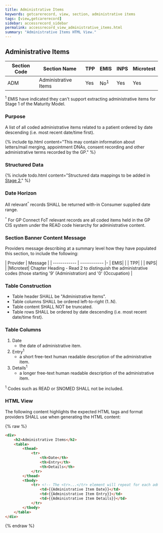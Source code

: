 ```yaml
---
title: Administrative Items
keywords: getcarerecord, view, section, administrative items
tags: [view,getcarerecord]
sidebar: accessrecord_sidebar
permalink: accessrecord_view_administrative_items.html
summary: "Administrative Items HTML View."
---
```


## Administrative Items ##

| Section Code | Section Name | TPP | EMIS | INPS | Microtest |
| ------------ | ------------ |-----|------|------|-----------|
| ADM | Administrative Items | Yes | No<sup>1</sup> | Yes | Yes |

<sup>1</sup> EMIS have indicated they can't support extracting administrative items for Stage 1 of the Maturity Model.

### Purpose ###

A list of all coded administrative items related to a patient ordered by date descending (i.e. most recent date/time first).

{% include tip.html content="This may contain information about letters/mail merging, appointment DNAs, consent recording and other administrative terms recorded by the GP." %}

### Structured Data ###

{% include todo.html content="Structured data mappings to be added in [Stage 2.](designprinciples_maturity_model.html)" %}

### Date Horizon ###

All relevant<sup>^</sup> records SHALL be returned with-in Consumer supplied date range.

<sup>^</sup> For GP Connect FoT relevant records are all coded items held in the GP CIS system under the READ code hierarchy for administrative content.


### Section Banner Content Message ###

Providers message describing at a summary level how they have populated this section, to include the following:

| Provider | Message |
| ------------ | ------------ |-
| EMIS|  |
| TPP|   |
| INPS|  |
|Microtest| Chapter Heading - Read 2 to distinguish the administrative codes (those starting '9' (Administration) and '0' (Occupation)   |


### Table Construction ###

- Table header SHALL be "Administrative Items".
- Table columns SHALL be ordered left-to-right (1..N).
- Table content SHALL NOT be truncated.
- Table rows SHALL be ordered by date descending (i.e. most recent date/time first).

### Table Columns ###

1. Date
	- the date of administrative item.
2. Entry<sup>1</sup>
	- a short free-text human readable description of the administrative item. 
3. Details<sup>1</sup>
	- a longer free-text human readable description of the administrative item.  

<sup>1</sup> Codes such as READ or SNOMED SHALL not be included.

### HTML View ###

The following content highlights the expected HTML tags and format providers SHALL use when generating the HTML content:

{% raw %}
```html
<div>
	<h2>Administrative Items</h2>
	<table>
		<thead>
			<tr>
				<th>Date</th>
				<th>Entry</th>
				<th>Details</th>
			</tr>
		</thead>
		<tbody>
			<tr> <!-- The <tr>...</tr> element will repeat for each administrative item -->
				<td>{{Administrative Item Date}}</td>
				<td>{{Administrative Item Entry}}</td>
				<td>{{Administrative Item Details}}</td>
			</tr>
		</tbody>
	</table>
</div>
```
{% endraw %}
